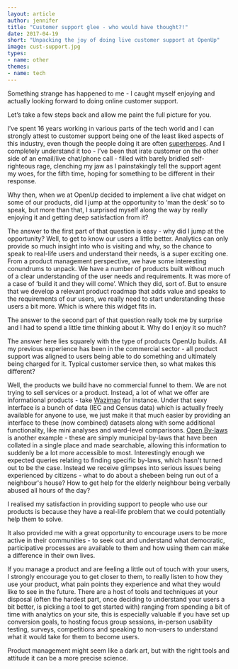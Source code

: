 ```yaml
---
layout: article
author: jennifer
title: "Customer support glee - who would have thought?!"
date: 2017-04-19
short: "Unpacking the joy of doing live customer support at OpenUp"
image: cust-support.jpg
types:
- name: other
themes:
- name: tech
---
```



Something strange has happened to me - I caught myself enjoying and actually looking forward to doing online customer support.

Let’s take a few steps back and allow me paint the full picture for you. 

I’ve spent 16 years working in various parts of the tech world and I can strongly attest to customer support being one of the least liked aspects of this industry, even though the people doing it are often [superheroes](https://www.slideshare.net/customersthatstick/cts-slideshare-whatisacshero_). And I completely understand it too - I’ve been that irate customer on the other side of an email/live chat/phone call - filled with barely bridled self-righteous rage, clenching my jaw as I painstakingly tell the support agent my woes, for the fifth time, hoping for something to be different in their response.

Why then, when we at OpenUp decided to implement a live chat widget on some of our products, did I jump at the opportunity to ‘man the desk’ so to speak, but more than that, I surprised myself along the way by really enjoying it and getting deep satisfaction from it?

The answer to the first part of that question is easy - why did I jump at the opportunity? Well, to get to know our users a little better. Analytics can only provide so much insight into who is visiting and why, so the chance to speak to real-life users and understand their needs, is a super exciting one. From a product management perspective, we have some interesting conundrums to unpack. We have a number of products built without much of a clear understanding of the user needs and requirements. It was more of a case of ‘build it and they will come’. Which they did, sort of. But to ensure that we develop a relevant product roadmap that adds value and speaks to the requirements of our users, we really need to start understanding these users a bit more. Which is where this widget fits in. 

The answer to the second part of that question really took me by surprise and I had to spend a little time thinking about it. Why do I enjoy it so much? 

The answer here lies squarely with the type of products OpenUp builds. All my previous experience has been in the commercial sector - all product support was aligned to users being able to do something and ultimately being charged for it. Typical customer service then, so what makes this different? 

Well, the products we build have no commercial funnel to them. We are not trying to sell services or a product. Instead, a lot of what we offer are informational products - take [Wazimap](https://wazimap.co.za/) for instance. Under that sexy interface is a bunch of data (IEC and Census data) which is actually freely available for anyone to use, we just make it that much easier by providing an interface to these (now combined) datasets along with some additional functionality, like mini analyses and ward-level comparisons. [Open By-laws](https://openbylaws.org.za/) is another example - these are simply municipal by-laws that have been collated in a single place and made searchable, allowing this information to suddenly be a lot more accessible to most. Interestingly enough we expected queries relating to finding specific by-laws, which hasn't turned out to be the case. Instead we receive glimpses into serious issues being experienced by citizens - what to do about a shebeen being run out of a neighbour's house? How to get help for the elderly neighbour being verbally abused all hours of the day? 

I realised my satisfaction in providing support to people who use our products is because they have a real-life problem that we could potentially help them to solve. 

It also provided me with a great opportunity to encourage users to be more active in their communities - to seek out and understand what democratic, participative processes are available to them and how using them can make a difference in their own lives.

If you manage a product and are feeling a little out of touch with your users, I strongly encourage you to get closer to them, to really listen to how they use your product, what pain points they experience and what they would like to see in the future. There are a host of tools and techniques at your disposal (often the hardest part, once deciding to understand your users a bit better, is picking a tool to get started with) ranging from spending a bit of time with analytics on your site, this is especially valuable if you have set up conversion goals, to hosting focus group sessions, in-person usability testing, surveys, competitions and speaking to non-users to understand what it would take for them to become users.

Product management might seem like a dark art, but with the right tools and attitude it can be a more precise science.
